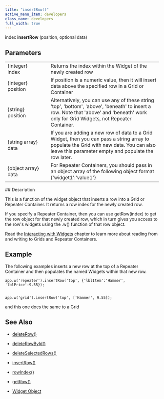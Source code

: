 ```yaml
---
title: "insertRow()"
active_menu_item: developers
class_name: developers
full_width: true
---
```



index **insertRow** (position, optional data)

## Parameters

<table>
<tr>
<td width="169">
{integer} index

</td>
<td width="17">
</td>
<td width="694">
Returns the index within the Widget of the newly created row

</td>
</tr>
<tr>
<td width="169">
{integer} position

</td>
<td width="17">
</td>
<td width="694">
If position is a numeric value, then it will insert data above the specified row in a Grid or Container

</td>
</tr>
<tr>
<td width="169">
{string} position

</td>
<td width="17">
</td>
<td width="694">
Alternatively, you can use any of these string 'top', 'bottom', 'above', 'beneath' to insert a row. Note that 'above' and 'beneath' work only for Grid Widgets, not Repeater Container.

</td>
</tr>
<tr>
<td width="169">
{string array} data

</td>
<td width="17">
</td>
<td width="694">
If you are adding a new row of data to a Grid Widget, then you can pass a string array to populate the Grid with new data. You can also leave this parameter empty and populate the row later.

</td>
</tr>
<tr>
<td width="169">
{object array} data

</td>
<td width="17">
</td>
<td width="694">
For Repeater Containers, you should pass in an object array of the following object format {'widget1':'value1'}

</td>
</tr>
</table>
## Description

This is a function of the widget object that inserts a row into a Grid or Repeater Container. It returns a row index for the newly created row.

If you specify a Repeater Container, then you can use getRow(index) to get the row object for that newly created row, which in turn gives you access to the row's widgets using the .w() function of that row object.

Read the [Interacting with Widgets](../../../client-scripting-overview/scripting-with-javascript/widget-reading-writing/) chapter to learn more about reading from and writing to Grids and Repeater Containers.

## Example

The following examples inserts a new row at the top of a Repeater Container and then populates the named Widgets within that new row.

    app.w('repeater').insertRow('top', {'lblItem':'Hammer', 'lblPrice':9.55});
     
     
    app.w('grid').insertRow('top', ['Hammer', 9.55]);
   

and this one does the same to a Grid

## See Also

 - [deleteRow()](deleterow)

 - [deleteRowById()](deleterowbyid)

 - [deleteSelectedRows()](deleteselectedrows)

 - [insertRow()](insertrow)

 - [rowIndex()](rowindex)

 - [getRow()](getrow)

 - [Widget Object](../../objects-titbits/widget-object)

